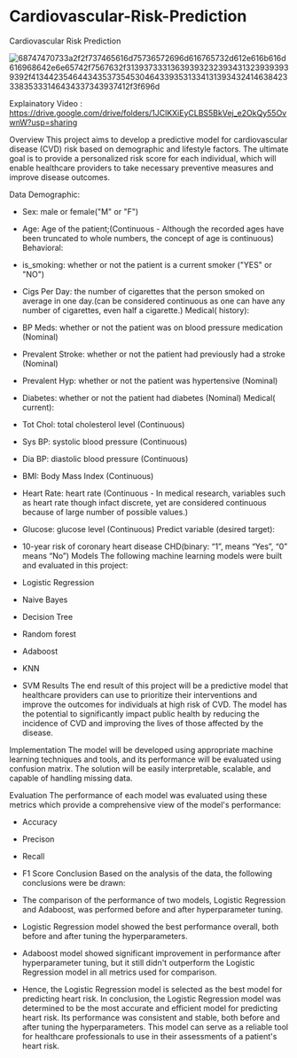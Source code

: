 # Cardiovascular-Risk-Prediction
Cardiovascular Risk Prediction

![68747470733a2f2f737465616d75736572696d616765732d612e616b616d616968642e6e65742f7567632f313937333136393932323934313239393939392f413442354644343537354530464339353133413139343241463842333835333146434337343937412f3f696d](https://github.com/Sridharpadhy/Cardiovascular-Risk-Prediction/assets/120051156/79739db6-d386-417b-b4dc-7ac37ea29e63)


Explainatory Video : https://drive.google.com/drive/folders/1JClKXiEyCLBS5BkVej_e2OkQy55OvwnW?usp=sharing 

Overview
This project aims to develop a predictive model for cardiovascular disease (CVD) risk based on demographic and lifestyle factors. The ultimate goal is to provide a personalized risk score for each individual, which will enable healthcare providers to take necessary preventive measures and improve disease outcomes.


Data
Demographic:
* Sex: male or female("M" or "F")
* Age: Age of the patient;(Continuous - Although the recorded ages have been truncated to whole numbers, the concept of age is continuous)
Behavioral:
* is_smoking: whether or not the patient is a current smoker ("YES" or "NO")
* Cigs Per Day: the number of cigarettes that the person smoked on average in one day.(can be considered continuous as one can have any number of cigarettes, even half a cigarette.)
Medical( history):
* BP Meds: whether or not the patient was on blood pressure medication (Nominal)
* Prevalent Stroke: whether or not the patient had previously had a stroke (Nominal)
* Prevalent Hyp: whether or not the patient was hypertensive (Nominal)
* Diabetes: whether or not the patient had diabetes (Nominal)
Medical( current):
* Tot Chol: total cholesterol level (Continuous)
* Sys BP: systolic blood pressure (Continuous)
* Dia BP: diastolic blood pressure (Continuous)
* BMI: Body Mass Index (Continuous)
* Heart Rate: heart rate (Continuous - In medical research, variables such as heart rate though infact discrete, yet are considered continuous because of large number of possible values.)
* Glucose: glucose level (Continuous)
Predict variable (desired target):
* 10-year risk of coronary heart disease CHD(binary: “1”, means “Yes”, “0” means “No”)
Models
The following machine learning models were built and evaluated in this project:

* Logistic Regression
* Naive Bayes 
* Decision Tree
* Random forest 
* Adaboost
* KNN
* SVM
Results
The end result of this project will be a predictive model that healthcare providers can use to prioritize their interventions and improve the outcomes for individuals at high risk of CVD. The model has the potential to significantly impact public health by reducing the incidence of CVD and improving the lives of those affected by the disease.

Implementation
The model will be developed using appropriate machine learning techniques and tools, and its performance will be evaluated using confusion matrix. The solution will be easily interpretable, scalable, and capable of handling missing data.

Evaluation
The performance of each model was evaluated using these metrics which provide a comprehensive view of the model's performance:

* Accuracy
* Precison 
* Recall
* F1 Score
Conclusion
Based on the analysis of the data, the following conclusions were be drawn:

* The comparison of the performance of two models, Logistic Regression and Adaboost, was performed before and after hyperparameter tuning.
* Logistic Regression model showed the best performance overall, both before and after tuning the hyperparameters.
* Adaboost model showed significant improvement in performance after hyperparameter tuning, but it still didn't outperform the Logistic Regression model in all metrics used for comparison.
* Hence, the Logistic Regression model is selected as the best model for predicting heart risk.
In conclusion, the Logistic Regression model was determined to be the most accurate and efficient model for predicting heart risk. Its performance was consistent and stable, both before and after tuning the hyperparameters. This model can serve as a reliable tool for healthcare professionals to use in their assessments of a patient's heart risk.


